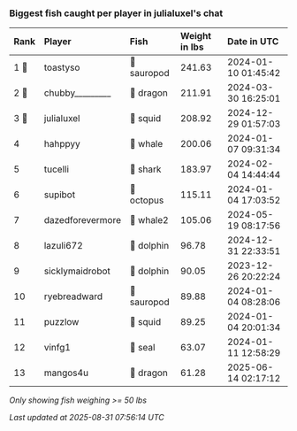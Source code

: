 ### Biggest fish caught per player in julialuxel's chat

| Rank  | Player           | Fish        | Weight in lbs | Date in UTC         |
|:------|:-----------------|:------------|:--------------|:--------------------|
| 1 🥇  | toastyso         | 🦕 sauropod | 241.63        | 2024-01-10 01:45:42 |
| 2 🥈  | chubby_________  | 🐉 dragon   | 211.91        | 2024-03-30 16:25:01 |
| 3 🥉  | julialuxel       | 🦑 squid    | 208.92        | 2024-12-29 01:57:03 |
| 4     | hahppyy          | 🐳 whale    | 200.06        | 2024-01-07 09:31:34 |
| 5     | tucelli          | 🦈 shark    | 183.97        | 2024-02-04 14:44:44 |
| 6     | supibot          | 🐙 octopus  | 115.11        | 2024-01-04 17:03:52 |
| 7     | dazedforevermore | 🐋 whale2   | 105.06        | 2024-05-19 08:17:56 |
| 8     | lazuli672        | 🐬 dolphin  | 96.78         | 2024-12-31 22:33:51 |
| 9     | sicklymaidrobot  | 🐬 dolphin  | 90.05         | 2023-12-26 20:22:24 |
| 10    | ryebreadward     | 🦕 sauropod | 89.88         | 2024-01-04 08:28:06 |
| 11    | puzzlow          | 🦑 squid    | 89.25         | 2024-01-04 20:01:34 |
| 12    | vinfg1           | 🦭 seal     | 63.07         | 2024-01-11 12:58:29 |
| 13    | mangos4u         | 🐉 dragon   | 61.28         | 2025-06-14 02:17:12 |

_Only showing fish weighing >= 50 lbs_

_Last updated at 2025-08-31 07:56:14 UTC_
